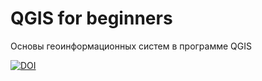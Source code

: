 # QGIS for beginners
Основы геоинформационных систем в программе QGIS

[![DOI](https://zenodo.org/badge/687393748.svg)](https://zenodo.org/doi/10.5281/zenodo.10034638)